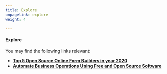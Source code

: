 ```yaml
---
title: Explore
onpagelink: explore
weight: 4

---
```


#### **Explore**

You may find the following links relevant:

- **[Top 5 Open Source Online Form Builders in year 2020](https://blog.containerize.com/2020/10/08/top-5-open-source-online-form-builders-in-year-2020/)**
- **[Automate Business Operations Using Free and Open Source Software](https://blog.containerize.com/2020/08/27/automate-business-operations-using-open-source-software/)**
 